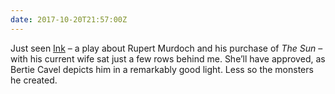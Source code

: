 ```yaml
---
date: 2017-10-20T21:57:00Z
---
```

Just seen [Ink](https://web.archive.org/web/20201024234943/http://www.inktheplay.com/) – a play about Rupert Murdoch and his purchase of <cite>The Sun</cite> – with his current wife sat just a few rows behind me. She’ll have approved, as Bertie Cavel depicts him in a remarkably good light. Less so the monsters he created.

